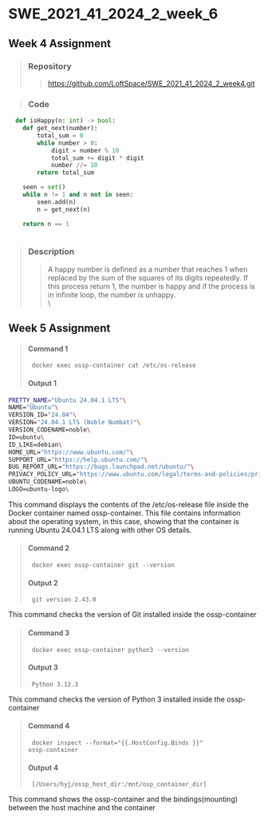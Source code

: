 # SWE_2021_41_2024_2_week_6

## Week 4 Assignment
> ### Repository
> > https://github.com/LoftSpace/SWE_2021_41_2024_2_week4.git

> ### Code
```python
  def isHappy(n: int) -> bool:
    def get_next(number):
        total_sum = 0
        while number > 0:
            digit = number % 10
            total_sum += digit * digit
            number //= 10
        return total_sum

    seen = set()
    while n != 1 and n not in seen:
        seen.add(n)
        n = get_next(n)

    return n == 1
    
```
> ### Description
> > A happy number is defined as a number that reaches 1 when replaced by the sum of the squares of its digits repeatedly. If this process return 1, the number is happy and if the process is in infinite loop, the number is unhappy.
\
\
## Week 5 Assignment
>  #### Command 1
>  <code> docker exec ossp-container cat /etc/os-release </code> 
>  #### Output 1
```bash
PRETTY_NAME="Ubuntu 24.04.1 LTS"\
NAME="Ubuntu"\
VERSION_ID="24.04"\
VERSION="24.04.1 LTS (Noble Numbat)"\
VERSION_CODENAME=noble\
ID=ubuntu\
ID_LIKE=debian\
HOME_URL="https://www.ubuntu.com/"\
SUPPORT_URL="https://help.ubuntu.com/"\
BUG_REPORT_URL="https://bugs.launchpad.net/ubuntu/"\
PRIVACY_POLICY_URL="https://www.ubuntu.com/legal/terms-and-policies/privacy-policy"\
UBUNTU_CODENAME=noble\
LOGO=ubuntu-logo\ 
```

This command displays the contents of the /etc/os-release file inside the Docker container named ossp-container. This file contains information about the operating system, in this case, showing that the container is running Ubuntu 24.04.1 LTS along with other OS details.

> #### Command 2
> <code> docker exec ossp-container git --version </code>
> #### Output 2
> <code> git version 2.43.0 </code>

This command checks the version of Git installed inside the ossp-container

> #### Command 3
> <code> docker exec ossp-container python3 --version </code>
> #### Output 3
> <code> Python 3.12.3 </code>

This command checks the version of Python 3 installed inside the ossp-container

> #### Command 4
> <code> docker inspect --format="{{.HostConfig.Binds }}" ossp-container </code>
> #### Output 4
> <code> [/Users/hyj/ossp_host_dir:/mnt/osp_container_dir] </code>

This command shows the ossp-container and the bindings(mounting) between the host machine and the container
  
